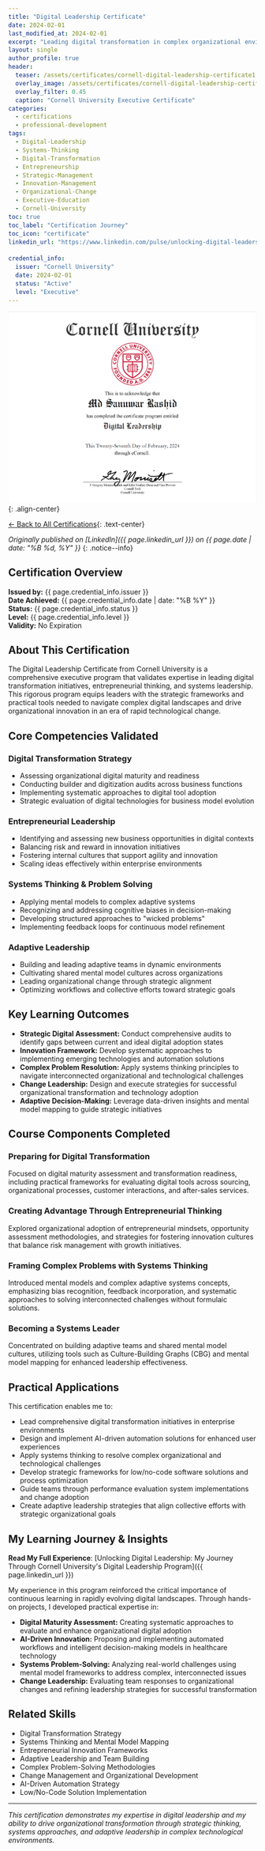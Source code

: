 ```yaml
---
title: "Digital Leadership Certificate"
date: 2024-02-01
last_modified_at: 2024-02-01
excerpt: "Leading digital transformation in complex organizational environments requires strategic thinking, systems perspective, and entrepreneurial mindset. This Cornell University executive program provided deep insights into digital leadership frameworks, innovation management, and sustainable transformation strategies."
layout: single
author_profile: true
header:
  teaser: /assets/certificates/cornell-digital-leadership-certificate1.jpg
  overlay_image: /assets/certificates/cornell-digital-leadership-certificate1.jpg
  overlay_filter: 0.45
  caption: "Cornell University Executive Certificate"
categories:
  - certifications
  - professional-development
tags:
  - Digital-Leadership
  - Systems-Thinking
  - Digital-Transformation
  - Entrepreneurship
  - Strategic-Management
  - Innovation-Management
  - Organizational-Change
  - Executive-Education
  - Cornell-University
toc: true
toc_label: "Certification Journey"
toc_icon: "certificate"
linkedin_url: "https://www.linkedin.com/pulse/unlocking-digital-leadership-my-journey-through-cornell-rashid-sclee/?trackingId=bTiNt%2BWrcp9WeCjdey%2FzhQ%3D%3D"

credential_info:
  issuer: "Cornell University"
  date: 2024-02-01
  status: "Active"
  level: "Executive"
---
```


![Cornell Digital Leadership Certificate](/assets/certificates/cornell-digital-leadership-certificate.jpg)
{: .align-center}

[← Back to All Certifications](/certifications/){: .text-center}

*Originally published on [LinkedIn]({{ page.linkedin_url }}) on {{ page.date | date: "%B %d, %Y" }}*
{: .notice--info}

## Certification Overview

**Issued by:** {{ page.credential_info.issuer }}  
**Date Achieved:** {{ page.credential_info.date | date: "%B %Y" }}  
**Status:** {{ page.credential_info.status }}  
**Level:** {{ page.credential_info.level }}  
**Validity:** No Expiration

## About This Certification

The Digital Leadership Certificate from Cornell University is a comprehensive executive program that validates expertise in leading digital transformation initiatives, entrepreneurial thinking, and systems leadership. This rigorous program equips leaders with the strategic frameworks and practical tools needed to navigate complex digital landscapes and drive organizational innovation in an era of rapid technological change.

## Core Competencies Validated

### Digital Transformation Strategy
- Assessing organizational digital maturity and readiness
- Conducting builder and digitization audits across business functions
- Implementing systematic approaches to digital tool adoption
- Strategic evaluation of digital technologies for business model evolution

### Entrepreneurial Leadership
- Identifying and assessing new business opportunities in digital contexts
- Balancing risk and reward in innovation initiatives
- Fostering internal cultures that support agility and innovation
- Scaling ideas effectively within enterprise environments

### Systems Thinking & Problem Solving
- Applying mental models to complex adaptive systems
- Recognizing and addressing cognitive biases in decision-making
- Developing structured approaches to "wicked problems"
- Implementing feedback loops for continuous model refinement

### Adaptive Leadership
- Building and leading adaptive teams in dynamic environments
- Cultivating shared mental model cultures across organizations
- Leading organizational change through strategic alignment
- Optimizing workflows and collective efforts toward strategic goals

## Key Learning Outcomes

- **Strategic Digital Assessment:** Conduct comprehensive audits to identify gaps between current and ideal digital adoption states  
- **Innovation Framework:** Develop systematic approaches to implementing emerging technologies and automation solutions  
- **Complex Problem Resolution:** Apply systems thinking principles to navigate interconnected organizational and technological challenges  
- **Change Leadership:** Design and execute strategies for successful organizational transformation and technology adoption  
- **Adaptive Decision-Making:** Leverage data-driven insights and mental model mapping to guide strategic initiatives

## Course Components Completed

### Preparing for Digital Transformation
Focused on digital maturity assessment and transformation readiness, including practical frameworks for evaluating digital tools across sourcing, organizational processes, customer interactions, and after-sales services.

### Creating Advantage Through Entrepreneurial Thinking
Explored organizational adoption of entrepreneurial mindsets, opportunity assessment methodologies, and strategies for fostering innovation cultures that balance risk management with growth initiatives.

### Framing Complex Problems with Systems Thinking
Introduced mental models and complex adaptive systems concepts, emphasizing bias recognition, feedback incorporation, and systematic approaches to solving interconnected challenges without formulaic solutions.

### Becoming a Systems Leader
Concentrated on building adaptive teams and shared mental model cultures, utilizing tools such as Culture-Building Graphs (CBG) and mental model mapping for enhanced leadership effectiveness.

## Practical Applications

This certification enables me to:
- Lead comprehensive digital transformation initiatives in enterprise environments
- Design and implement AI-driven automation solutions for enhanced user experiences
- Apply systems thinking to resolve complex organizational and technological challenges
- Develop strategic frameworks for low/no-code software solutions and process optimization
- Guide teams through performance evaluation system implementations and change adoption
- Create adaptive leadership strategies that align collective efforts with strategic organizational goals

## My Learning Journey & Insights

**Read My Full Experience**: [Unlocking Digital Leadership: My Journey Through Cornell University's Digital Leadership Program]({{ page.linkedin_url }})

My experience in this program reinforced the critical importance of continuous learning in rapidly evolving digital landscapes. Through hands-on projects, I developed practical expertise in:

- **Digital Maturity Assessment:** Creating systematic approaches to evaluate and enhance organizational digital adoption  
- **AI-Driven Innovation:** Proposing and implementing automated workflows and intelligent decision-making models in healthcare technology  
- **Systems Problem-Solving:** Analyzing real-world challenges using mental model frameworks to address complex, interconnected issues  
- **Change Leadership:** Evaluating team responses to organizational changes and refining leadership strategies for successful transformation

## Related Skills

- Digital Transformation Strategy  
- Systems Thinking and Mental Model Mapping  
- Entrepreneurial Innovation Frameworks  
- Adaptive Leadership and Team Building  
- Complex Problem-Solving Methodologies  
- Change Management and Organizational Development  
- AI-Driven Automation Strategy  
- Low/No-Code Solution Implementation  

---

*This certification demonstrates my expertise in digital leadership and my ability to drive organizational transformation through strategic thinking, systems approaches, and adaptive leadership in complex technological environments.*


